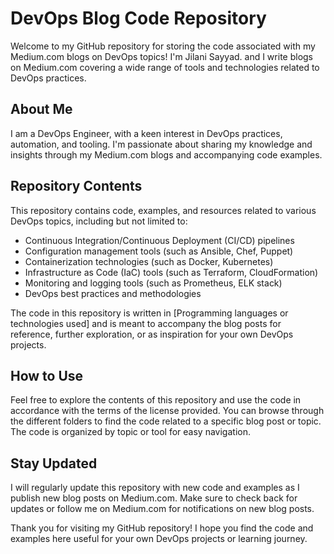 # DevOps Blog Code Repository

Welcome to my GitHub repository for storing the code associated with my Medium.com blogs on DevOps topics! I'm Jilani Sayyad. and I write blogs on Medium.com covering a wide range of tools and technologies related to DevOps practices.

## About Me

I am a DevOps Engineer, with a keen interest in DevOps practices, automation, and tooling. I'm passionate about sharing my knowledge and insights through my Medium.com blogs and accompanying code examples.

## Repository Contents

This repository contains code, examples, and resources related to various DevOps topics, including but not limited to:

- Continuous Integration/Continuous Deployment (CI/CD) pipelines
- Configuration management tools (such as Ansible, Chef, Puppet)
- Containerization technologies (such as Docker, Kubernetes)
- Infrastructure as Code (IaC) tools (such as Terraform, CloudFormation)
- Monitoring and logging tools (such as Prometheus, ELK stack)
- DevOps best practices and methodologies

The code in this repository is written in [Programming languages or technologies used] and is meant to accompany the blog posts for reference, further exploration, or as inspiration for your own DevOps projects.

## How to Use

Feel free to explore the contents of this repository and use the code in accordance with the terms of the license provided. You can browse through the different folders to find the code related to a specific blog post or topic. The code is organized by topic or tool for easy navigation.

## Stay Updated

I will regularly update this repository with new code and examples as I publish new blog posts on Medium.com. Make sure to check back for updates or follow me on Medium.com for notifications on new blog posts.

Thank you for visiting my GitHub repository! I hope you find the code and examples here useful for your own DevOps projects or learning journey.

